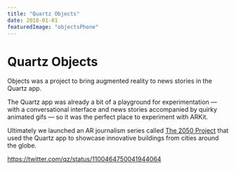 ```yaml
---
title: "Quartz Objects"
date: 2018-01-01
featuredImage: "objectsPhone"
---
```


<MobileFeature legacyPhoneImage="objectsPhoneFull">

# Quartz Objects

Objects was a project to bring augmented reality to news stories in the Quartz app.

The Quartz app was already a bit of a playground for experimentation — with a conversational interface and news stories accompanied by quirky animated gifs — so it was the perfect place to experiment with ARKit.

Ultimately we launched an AR journalism series called [The 2050 Project](https://qz.com/se/the-2050-project/) that used the Quartz app to showcase innovative buildings from cities around the globe.

https://twitter.com/qz/status/1100464750041944064

</MobileFeature>
